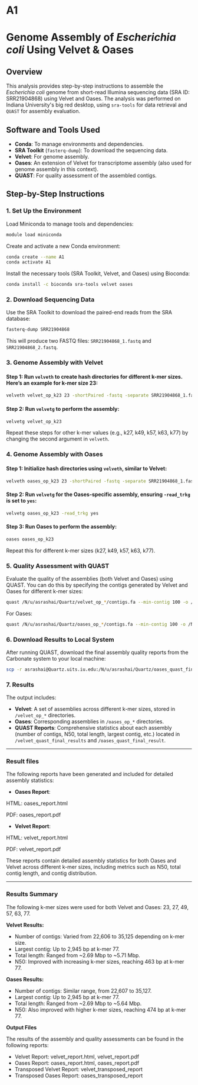 # A1
# Genome Assembly of *Escherichia coli* Using Velvet & Oases

## Overview
This analysis provides step-by-step instructions to assemble the *Escherichia coli* genome from short-read Illumina sequencing data (SRA ID: SRR21904868) using Velvet and Oases. The analysis was performed on Indiana University's big red desktop, using `sra-tools` for data retrieval and `QUAST` for assembly evaluation.

## Software and Tools Used
- **Conda**: To manage environments and dependencies.
- **SRA Toolkit** (`fasterq-dump`): To download the sequencing data.
- **Velvet**: For genome assembly.
- **Oases**: An extension of Velvet for transcriptome assembly (also used for genome assembly in this context).
- **QUAST**: For quality assessment of the assembled contigs.

## Step-by-Step Instructions

### 1. Set Up the Environment
Load Miniconda to manage tools and dependencies:
```bash
module load miniconda
```

Create and activate a new Conda environment:
```bash
conda create --name A1
conda activate A1
```

Install the necessary tools (SRA Toolkit, Velvet, and Oases) using Bioconda:
```bash
conda install -c bioconda sra-tools velvet oases
```

### 2. Download Sequencing Data
Use the SRA Toolkit to download the paired-end reads from the SRA database:
```bash
fasterq-dump SRR21904868
```

This will produce two FASTQ files: `SRR21904868_1.fastq` and `SRR21904868_2.fastq`.

### 3. Genome Assembly with Velvet

#### Step 1: Run `velveth` to create hash directories for different k-mer sizes. Here’s an example for k-mer size 23:
```bash
velveth velvet_op_k23 23 -shortPaired -fastq -separate SRR21904868_1.fastq SRR21904868_2.fastq
```

#### Step 2: Run `velvetg` to perform the assembly:
```bash
velvetg velvet_op_k23
```

Repeat these steps for other k-mer values (e.g., k27, k49, k57, k63, k77) by changing the second argument in `velveth`.

### 4. Genome Assembly with Oases

#### Step 1: Initialize hash directories using `velveth`, similar to Velvet:
```bash
velveth oases_op_k23 23 -shortPaired -fastq -separate SRR21904868_1.fastq SRR21904868_2.fastq
```

#### Step 2: Run `velvetg` for the Oases-specific assembly, ensuring `-read_trkg` is set to `yes`:
```bash
velvetg oases_op_k23 -read_trkg yes
```

#### Step 3: Run Oases to perform the assembly:
```bash
oases oases_op_k23
```

Repeat this for different k-mer sizes (k27, k49, k57, k63, k77).

### 5. Quality Assessment with QUAST
Evaluate the quality of the assemblies (both Velvet and Oases) using QUAST. You can do this by specifying the contigs generated by Velvet and Oases for different k-mer sizes:
```bash
quast /N/u/asrashai/Quartz/velvet_op_*/contigs.fa --min-contig 100 -o /N/u/asrashai/Quartz/velvet_quast_final_results
```

For Oases:
```bash
quast /N/u/asrashai/Quartz/oases_op_*/contigs.fa --min-contig 100 -o /N/u/asrashai/Quartz/oases_quast_final_result
```

### 6. Download Results to Local System
After running QUAST, download the final assembly quality reports from the Carbonate system to your local machine:
```bash
scp -r asrashai@Quartz.uits.iu.edu:/N/u/asrashai/Quartz/oases_quast_final_result/ "C:/Users/asra tasneem/OneDrive/Desktop/"
```

### 7. Results
The output includes:
- **Velvet**: A set of assemblies across different k-mer sizes, stored in `/velvet_op_*` directories.
- **Oases**: Corresponding assemblies in `/oases_op_*` directories.
- **QUAST Reports**: Comprehensive statistics about each assembly (number of contigs, N50, total length, largest contig, etc.) located in `/velvet_quast_final_results` and `/oases_quast_final_result`.

---
### Result files
The following reports have been generated and included for detailed assembly statistics:

- **Oases Report**:
  
HTML: oases_report.html

PDF: oases_report.pdf

- **Velvet Report**:
  
HTML: velvet_report.html

PDF: velvet_report.pdf


These reports contain detailed assembly statistics for both Oases and Velvet across different k-mer sizes, including metrics such as N50, total contig length, and contig distribution.

---

### Results Summary

The following k-mer sizes were used for both Velvet and Oases: 23, 27, 49, 57, 63, 77.

**Velvet Results:**

- Number of contigs: Varied from 22,606 to 35,125 depending on k-mer size.
- Largest contig: Up to 2,945 bp at k-mer 77.
- Total length: Ranged from ~2.69 Mbp to ~5.71 Mbp.
- N50: Improved with increasing k-mer sizes, reaching 463 bp at k-mer 77.

**Oases Results:**

- Number of contigs: Similar range, from 22,607 to 35,127.
- Largest contig: Up to 2,945 bp at k-mer 77.
- Total length: Ranged from ~2.69 Mbp to ~5.64 Mbp.
- N50: Also improved with higher k-mer sizes, reaching 474 bp at k-mer 77.

**Output Files**

The results of the assembly and quality assessments can be found in the following reports:

- Velvet Report: velvet_report.html, velvet_report.pdf
- Oases Report: oases_report.html, oases_report.pdf
- Transposed Velvet Report: velvet_transposed_report
- Transposed Oases Report: oases_transposed_report
